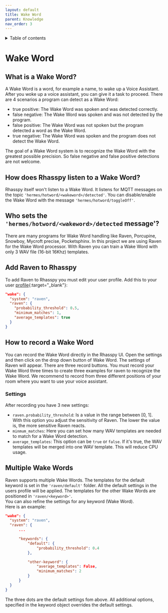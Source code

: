 ```yaml
---
layout: default
title: Wake Word
parent: Knowledge
nav_order: 3
---
```

<details close markdown="block">
  <summary>
    Table of contents
  </summary>
  {: .text-delta }
1. TOC
{:toc}
</details>

# Wake Word

## What is a Wake Word?
A Wake Word is a word, for example a name, to wake up a Voice Assistant. After you woke up a voice assistant, you can 
give it a task to proceed.
There are 4 scenarios a program can detect as a Wake Word:
- true positive: The Wake Word was spoken and was detected correctly.
- false negative: The Wake Word was spoken and was not detected by the program.
- false positive: The Wake Word was not spoken but the program detected a word as the Wake Word.
- true negative: The Wake Word was spoken and the program does not detect the Wake Word.     

The goal of a Wake Word system is to recognize the Wake Word with the greatest possible precision. So false negative 
and false positive detections are not welcome.

## How does Rhasspy listen to a Wake Word?
Rhasspy itself won't listen to a Wake Word. It listens for MQTT messages on the topic `'hermes/hotword/<wakeword>/detected'`.
You can disable/enable the Wake Word with the message `'hermes/hotword/toggleOff'`.

## Who sets the `'hermes/hotword/<wakeword>/detected` message'?
There are many programs for Wake Word handling like Raven, Porcupine, Snowboy, Mycroft precise, Pocketsphinx.
In this project we are using Raven for the Wake Word processor. With Raven you can train a Wake Word with only 
3 WAV file (16-bit 16Khz) templates. 

## Add Raven to Rhasspy
To add Raven to Rhasspy you must edit your user profile. Add this to your user [profile](https://rhasspy.readthedocs.io/en/latest/profiles/){:target="_blank"}:  
``` json
"wake": {
  "system": "raven",
  "raven": {
    "probability_threshold": 0.5,
    "minimum_matches": 1,
    "average_templates": true
  }
}
```

## How to record a Wake Word
You can record the Wake Word directly in the Rhasspy UI. Open the settings and then click on the drop down button of
Wake Word. The settings of Raven will appear. There are three record buttons. 
You must record your Wake Word three times to create three examples for raven to recognize the Wake Word. We recommend
to record from three different positions of your room where you want to use your voice assistant.

### Settings
After recording you have 3 new settings:
* `raven.probability_threshold`: Is a value in the range between [0, 1]. With this option you adjust the sensitivity 
of Raven. The lower the value is, the more sensitive Raven reacts.
* `minmum_matches`: Here you can set how many WAV templates are needed to match for a Wake Word detection.
* `average_templates`: This option can be `true` or `false`. If it's true, the WAV templates will be merged into one 
WAV template. This will reduce CPU usage.

## Multiple Wake Words
Raven supports multiple Wake Words. The templates for the default keyword is set in the `'raven/default'` folder. 
All the default settings in the users profile will be applied.
The templates for the other Wake Words are positioned in `'raven/<keyword>'`.   
You can also refine the settings for any keyword (Wake Word).   
Here is an example:  
``` json
"wake": {
  "system": "raven",
  "raven": {
      ...

      "keywords": {
          "default": {
              "probability_threshold": 0.4
          },

          "other-keyword": {
              "average_templates": False,
              "minimum_matches": 2
          }
      }
  }
}
``` 

The three dots are the default settings fom above. All additional options, specified in the keyword object overrides 
the default settings.

